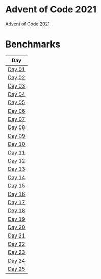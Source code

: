# Advent of Code 2021

[Advent of Code 2021](https://adventofcode.com/2021)

# Benchmarks

| Day |
|:-------------:
| [Day 01](Day_01)
| [Day 02](Day_02)
| [Day 03](Day_03)
| [Day 04](Day_04)
| [Day 05](Day_05)
| [Day 06](Day_06)
| [Day 07](Day_07)
| [Day 08](Day_08)
| [Day 09](Day_09)
| [Day 10](Day_10)
| [Day 11](Day_11)
| [Day 12](Day_12)
| [Day 13](Day_13)
| [Day 14](Day_14)
| [Day 15](Day_15)
| [Day 16](Day_16)
| [Day 17](Day_17)
| [Day 18](Day_18)
| [Day 19](Day_19)
| [Day 20](Day_20)
| [Day 21](Day_21)
| [Day 22](Day_22)
| [Day 23](Day_23)
| [Day 24](Day_24)
| [Day 25](Day_25)
